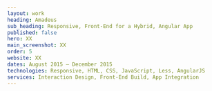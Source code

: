 ```yaml
---
layout: work
heading: Amadeus
sub_heading: Responsive, Front-End for a Hybrid, Angular App
published: false
hero: XX
main_screenshot: XX
order: 5
website: XX
dates: August 2015 – December 2015
technologies: Responsive, HTML, CSS, JavaScript, Less, AngularJS
services: Interaction Design, Front-End Build, App Integration
---
```

